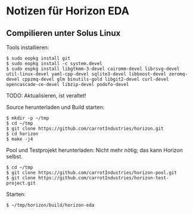 Notizen für Horizon EDA
=======================

## Compilieren unter Solus Linux

Tools installieren:

    $ sudo eopkg install git
    $ sudo eopkg install -c system.devel
    $ sudo eopkg install libgtkmm-3-devel cairomm-devel librsvg-devel util-linux-devel yaml-cpp-devel sqlite3-devel libboost-devel zeromq-devel cppzmq-devel glm binutils-gold libgit2-devel curl-devel opencascade-ce-devel libzip-devel podofo-devel

TODO: Aktualisieren, ist veraltet!


Source herunterladen und Build starten:

    $ mkdir -p ~/tmp
    $ cd ~/tmp
    $ git clone https://github.com/carrotIndustries/horizon.git
    $ cd horizon
    $ make -j4


Pool und Testprojekt herunterladen:
Nicht mehr nötig; das kann Horizon selbst.

    $ cd ~/tmp
    $ git clone https://github.com/carrotIndustries/horizon-pool.git
    $ git clone https://github.com/carrotIndustries/horizon-test-project.git


Starten:

    $ ~/tmp/horizon/build/horizon-eda

